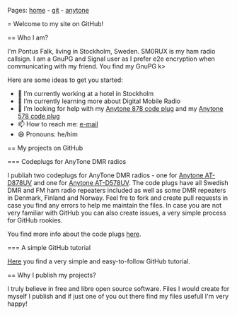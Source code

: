 Pages: [home](https://sm0rux.github.io/) - [git](https://sm0rux.github.io/git.html) - [anytone](https://sm0rux.github.io/anytone.html)

= Welcome to my site on GitHub!

== Who I am?

I'm Pontus Falk, living in Stockholm, Sweden. SM0RUX is my ham radio callsign. I am a GnuPG and Signal user as I prefer e2e encryption when communicating with my friend. You find my GnuPG k> 
                                                                                                                                                                                               
Here are some ideas to get you started:                                                                                                                                                        
                                                                                                                                                                                               
- 🔭 I’m currently working at a hotel in Stockholm                                                                                                                                             
- 🌱 I’m currently learning more about Digital Mobile Radio                                                                                                                                    
- 🤔 I’m looking for help with my [Anytone 878 code plug](https://github.com/sm0rux/at-d878uv) and my [Anytone 578 code plug](https://github.com/sm0rux/at-d578uv)                             
- 📫 How to reach me: [e-mail](mailto:pfalk@ax25.org)                                                                                                                                          
- 😄 Pronouns: he/him                                                                                                                                                                          

== My projects on GitHub

=== Codeplugs for AnyTone DMR radios

I publiah two codeplugs for AnyTone DMR radios - one for [Anytone AT-D878UV](https://github.com/sm0rux/at-d878uv) and one for [Anytone AT-D578UV](https://github.com/sm0rux/at-d578uv).
The code plugs have all Swedish DMR and FM ham radio repeaters included as well as some DMR repeaters in Denmark, Finland and Norway. Feel fre to fork and create pull requests in case
you find any errors to help me maintain the files. In case you are not very familiar with GitHub you can also create issues, a very simple process for GitHub rookies.

You find more info about the code plugs [here](https://sm0rux.github.io/anytone.html).

=== A simple GitHub tutorial

[Here](https://sm0rux.github.io/git.html) you find a very simple and easy-to-follow GitHub tutorial.

== Why I publish my projects?

I truly believe in free and libre open source software. Files I would create for myself I publish and if just one of you out there find my files usefull I'm very happy!

